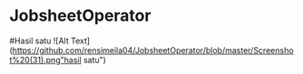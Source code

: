 # JobsheetOperator
#Hasil satu
![Alt Text](https://github.com/rensimeila04/JobsheetOperator/blob/master/Screenshot%20(31).png"hasil satu")
